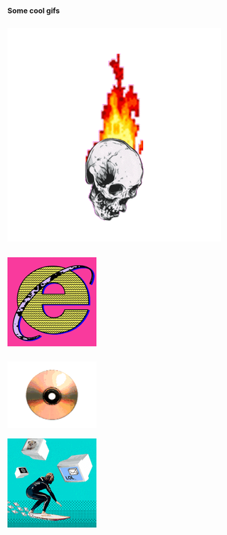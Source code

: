 ### Some cool gifs
![](.attachements/giphy.gif)
---------
![](.attachements/ie.gif)
---------
![](.attachements/cd.gif)
---------
![](.attachements/surf.gif)

